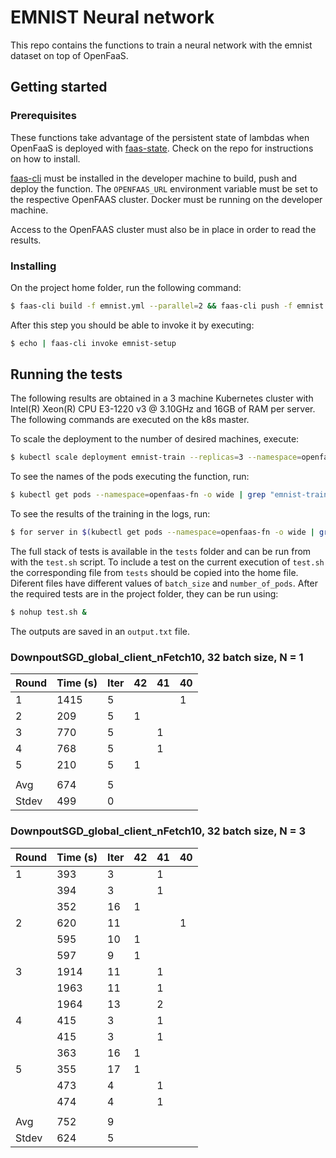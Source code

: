 # EMNIST Neural network

This repo contains the functions to train a neural network with the emnist dataset on top of OpenFaaS.

## Getting started

### Prerequisites

These functions take advantage of the persistent state of lambdas when OpenFaaS is deployed with [faas-state](https://github.com/edujanicas/faas-netes "faas-state"). Check on the repo for instructions on how to install.

[faas-cli](https://github.com/openfaas/faas-cli "faas-cli") must be installed in the developer machine to build, push and deploy the function. The `OPENFAAS_URL` environment variable must be set to the respective OpenFAAS cluster. Docker must be running on the developer machine.

Access to the OpenFAAS cluster must also be in place in order to read the results.

### Installing

On the project home folder, run the following command:
```bash
$ faas-cli build -f emnist.yml --parallel=2 && faas-cli push -f emnist.yml --parallel=2 && faas-cli deploy -f emnist.yml
```

After this step you should be able to invoke it by executing:
```bash
$ echo | faas-cli invoke emnist-setup
```

## Running the tests

The following results are obtained in a 3 machine Kubernetes cluster with Intel(R) Xeon(R) CPU E3-1220 v3 @ 3.10GHz and 16GB of RAM per server. The following commands are executed on the k8s master.

To scale the deployment to the number of desired machines, execute:
```bash
$ kubectl scale deployment emnist-train --replicas=3 --namespace=openfaas-fn
```

To see the names of the pods executing the function, run:
```bash
$ kubectl get pods --namespace=openfaas-fn -o wide | grep "emnist-train"
```

To see the results of the training in the logs, run:
```bash
$ for server in $(kubectl get pods --namespace=openfaas-fn -o wide | grep "emnist-train" | cut -d' ' -f1); do kubectl logs --namespace=openfaas-fn $server emnist-train; done
```

The full stack of tests is available in the `tests` folder and can be run from with the `test.sh` script. To include a test on the current execution of `test.sh` the corresponding file from `tests` should be copied into the home file. Diferent files have different values of `batch_size` and `number_of_pods`. After the required tests are in the project folder, they can be run using:
```bash
$ nohup test.sh &
```
The outputs are saved in an `output.txt` file.

### DownpoutSGD_global_client_nFetch10, 32 batch size, N = 1

| Round | Time (s)  | Iter  | 42 | 41 | 40 |
| ----- | --------- | ----- | -- | -- | -- |
| 1     | 1415      | 5     |    |    | 1  |
| 2     | 209       | 5     |  1 |    |    |
| 3     | 770       | 5     |    | 1  |    |
| 4     | 768       | 5     |    | 1  |    |
| 5     | 210       | 5     |  1 |    |    |
|       |           |       |    |    |    |
| Avg   | 674       | 5     |    |    |    |
| Stdev | 499       | 0     |    |    |    |

### DownpoutSGD_global_client_nFetch10, 32 batch size, N = 3

| Round | Time (s)  | Iter  | 42 | 41 | 40 |
| ----- | --------- | ----- | -- | -- | -- |
| 1     | 393       | 3     |    | 1  |    |
|       | 394       | 3     |    | 1  |    |
|       | 352       | 16    | 1  |    |    |
| 2     | 620       | 11    |    |    | 1  |
|       | 595       | 10    | 1  |    |    |
|       | 597       | 9     | 1  |    |    |
| 3     | 1914      | 11    |    | 1  |    |
|       | 1963      | 11    |    | 1  |    |
|       | 1964      | 13    |    | 2  |    |
| 4     | 415       | 3     |    | 1  |    |
|       | 415       | 3     |    | 1  |    |
|       | 363       | 16    | 1  |    |    |
| 5     | 355       | 17    | 1  |    |    |
|       | 473       | 4     |    | 1  |    |
|       | 474       | 4     |    | 1  |    |
|       |           |       |    |    |    |
| Avg   | 752       | 9     |    |    |    |
| Stdev | 624       | 5     |    |    |    |
